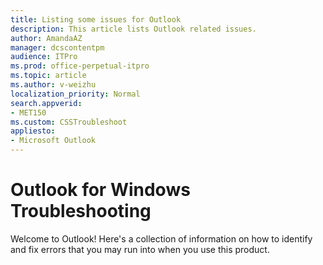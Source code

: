 ```yaml
---
title: Listing some issues for Outlook
description: This article lists Outlook related issues.
author: AmandaAZ
manager: dcscontentpm
audience: ITPro
ms.prod: office-perpetual-itpro
ms.topic: article
ms.author: v-weizhu
localization_priority: Normal
search.appverid: 
- MET150
ms.custom: CSSTroubleshoot
appliesto: 
- Microsoft Outlook
---
```


# Outlook for Windows Troubleshooting

Welcome to Outlook! Here's a collection of information on how to identify and fix errors that you may run into when you use this product.